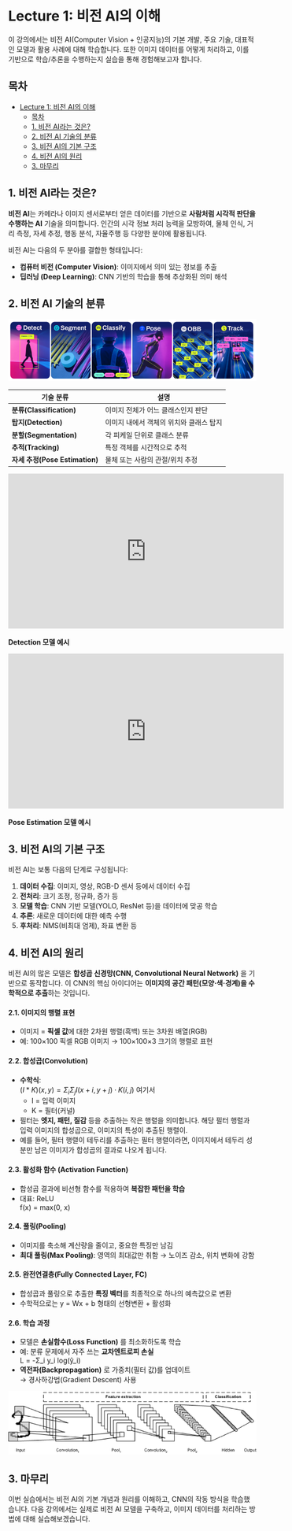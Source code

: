 # Lecture 1: 비전 AI의 이해

이 강의에서는 비전 AI(Computer Vision + 인공지능)의 기본 개발, 주요 기술, 대표적인 모델과 활용 사례에 대해 학습합니다. 또한 이미지 데이터를 어떻게 처리하고, 이를 기반으로 학습/추론을 수행하는지 실습을 통해 경험해보고자 합니다.

## 목차
- [Lecture 1: 비전 AI의 이해](#lecture-1-비전-ai의-이해)
  - [목차](#목차)
  - [1. 비전 AI라는 것은?](#1-비전-ai라는-것은)
  - [2. 비전 AI 기술의 분류](#2-비전-ai-기술의-분류)
  - [3. 비전 AI의 기본 구조](#3-비전-ai의-기본-구조)
  - [4. 비전 AI의 원리](#4-비전-ai의-원리)
  - [3. 마무리](#3-마무리)


## 1. 비전 AI라는 것은?

**비전 AI**는 카메라나 이미지 센서로부터 얻은 데이터를 기반으로 **사람처럼 시각적 판단을 수행하는 AI** 기술을 의미합니다. 인간의 시각 정보 처리 능력을 모방하여, 물체 인식, 거리 측정, 자세 추정, 행동 분석, 자율주행 등 다양한 분야에 활용됩니다.

비전 AI는 다음의 두 분야를 결합한 형태입니다:

- **컴퓨터 비전 (Computer Vision)**: 이미지에서 의미 있는 정보를 추출
- **딥러닝 (Deep Learning)**: CNN 기반의 학습을 통해 추상화된 의미 해석


## 2. 비전 AI 기술의 분류

<center><img src="./readmeImages/yolo_list.png" title="rad"/></center>

| 기술 분류                      | 설명                                |
| -------------------------- | --------------------------------- |
| **분류(Classification)**     | 이미지 전체가 어느 클래스인지 판단               |
| **탑지(Detection)**          | 이미지 내에서 객체의 위치와 클래스 탑지 |
| **분할(Segmentation)**       | 각 피케일 단위로 클래스 분류      |
| **추적(Tracking)**           | 특정 객체를 시간적으로 추적                   |
| **자세 추정(Pose Estimation)** | 물체 또는 사람의 관절/위치 추정                |


<iframe width="560" height="315" src="https://www.youtube.com/embed/Avpce9ouYJQ?si=cQBtXFsOeHLXL1CM" title="YouTube video player" frameborder="0" allow="accelerometer; autoplay; clipboard-write; encrypted-media; gyroscope; picture-in-picture; web-share" referrerpolicy="strict-origin-when-cross-origin" allowfullscreen></iframe>

**Detection 모델 예시**


<iframe width="560" height="315" src="https://www.youtube.com/embed/D1LQPbYCc4o?si=eZSXq2-sNebzd9nW" title="YouTube video player" frameborder="0" allow="accelerometer; autoplay; clipboard-write; encrypted-media; gyroscope; picture-in-picture; web-share" referrerpolicy="strict-origin-when-cross-origin" allowfullscreen></iframe>

**Pose Estimation 모델 예시**


## 3. 비전 AI의 기본 구조

비전 AI는 보통 다음의 단계로 구성됩니다:

1. **데이터 수집**: 이미지, 영상, RGB-D 센서 등에서 데이터 수집
2. **전처리**: 크기 조정, 정규화, 증가 등
3. **모델 학습**: CNN 기반 모델(YOLO, ResNet 등)을 데이터에 맞공 학습
4. **추론**: 새로운 데이터에 대한 예측 수행
5. **후처리**: NMS(비최대 엄제), 좌표 변환 등

## 4. 비전 AI의 원리

비전 AI의 많은 모델은 **합성곱 신경망(CNN, Convolutional Neural Network)** 을 기반으로 동작합니다. 이 CNN의 핵심 아이디어는 **이미지의 공간 패턴(모양·색·경계)을 수학적으로 추출**하는 것입니다.

#### 2.1. 이미지의 행렬 표현
- 이미지 = **픽셀 값**에 대한 2차원 행렬(흑백) 또는 3차원 배열(RGB)
- 예: 100×100 픽셀 RGB 이미지 → 100×100×3 크기의 행렬로 표현

#### 2.2. 합성곱(Convolution)
- **수학식**:  
  $(I * K)(x, y) = Σ_i Σ_j I(x+i, y+j) · K(i, j)$ 
  여기서  
  - I = 입력 이미지  
  - K = 필터(커널)  
- 필터는 **엣지, 패턴, 질감** 등을 추출하는 작은 행렬을 의미합니다. 해당 필터 행렬과 입력 이미지의 합성곱으로, 이미지의 특성이 추출된 행렬이.
- 예를 들어, 필터 행렬이 테두리를 추출하는 필터 행렬이라면, 이미지에서 테두리 성분만 남은 이미지가 합성곱의 결과로 나오게 됩니다.

#### 2.3. 활성화 함수 (Activation Function)
- 합성곱 결과에 비선형 함수를 적용하여 **복잡한 패턴을 학습**  
- 대표: ReLU  
  f(x) = max(0, x)

#### 2.4. 풀링(Pooling)
- 이미지를 축소해 계산량을 줄이고, 중요한 특징만 남김
- **최대 풀링(Max Pooling)**: 영역의 최대값만 취함 → 노이즈 감소, 위치 변화에 강함

#### 2.5. 완전연결층(Fully Connected Layer, FC)
- 합성곱과 풀링으로 추출한 **특징 벡터**를 최종적으로 하나의 예측값으로 변환
- 수학적으로는 y = Wx + b 형태의 선형변환 + 활성화

#### 2.6. 학습 과정
- 모델은 **손실함수(Loss Function)** 를 최소화하도록 학습
- 예: 분류 문제에서 자주 쓰는 **교차엔트로피 손실**  
  L = -Σ_i y_i log(ŷ_i)
- **역전파(Backpropagation)** 로 가중치(필터 값)를 업데이트  
  → 경사하강법(Gradient Descent) 사용

<center><img src='readmeImages/cnn.png'></center>



## 3. 마무리
이번 실습에서는 비전 AI의 기본 개념과 원리를 이해하고, CNN의 작동 방식을 학습했습니다. 다음 강의에서는 실제로 비전 AI 모델을 구축하고, 이미지 데이터를 처리하는 방법에 대해 실습해보겠습니다.
